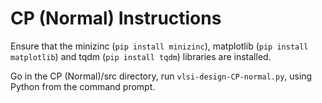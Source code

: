 # CP (Normal) Instructions
Ensure that the minizinc (``pip install minizinc``), matplotlib (``pip install matplotlib``) and tqdm (``pip install tqdm``) libraries are installed. 

Go in the CP (Normal)/src directory, run ``vlsi-design-CP-normal.py``, using Python from the command prompt.